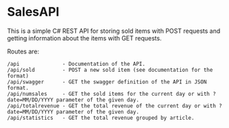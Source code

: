 # SalesAPI
This is a simple C# REST API for storing sold items with POST requests and getting information about the items with GET requests.

Routes are:
```
/api              - Documentation of the API.
/api/sold         - POST a new sold item (see documentation for the format) 
/api/swagger      - GET the swagger definition of the API in JSON format.
/api/numsales     - GET the sold items for the current day or with ?date=MM/DD/YYYY parameter of the given day.
/api/totalrevenue - GET the total revenue of the current day or with ?date=MM/DD/YYYY parameter of the given day.
/api/statistics   - GET the total revenue grouped by article. 
```
